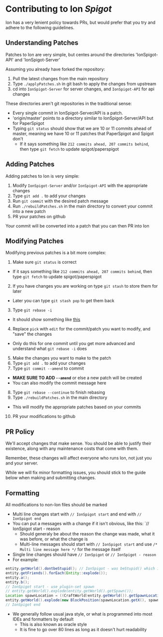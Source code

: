 Contributing to Ion _Spigot_
==========================
Ion has a very lenient policy towards PRs, but would prefer that you try and adhere to the following guidelines.

## Understanding Patches
Patches to Ion are very simple, but centes around the directories 'IonSpigot-API' and 'IonSpigot-Server'

Assuming you already have forked the repository:

1. Pull the latest changes from the main repository
2. Type `./applyPatches.sh` in git bash to apply the changes from upstream
3. cd into `IonSpigot-Server` for server changes, and `IonSpigot-API` for api changes

These directories aren't git repositories in the traditional sense:

- Every single commit in IonSpigot-Server/API is a patch. 
- 'origin/master' points to a directory similar to IonSpigot-Server/API but for PaperSpigot
- Typing `git status` should show that we are 10 or 11 commits ahead of master, meaning we have 10 or 11 patches that PaperSpigot and Spigot don't
  - If it says something like `212 commits ahead, 207 commits behind`, then type `git fetch` to update spigot/paperspigot

## Adding Patches
Adding patches to Ion is very simple:

1) Modify `IonSpigot-Server` and/or `IonSpigot-API` with the appropriate changes
2) Type `git add .` to add your changes
3) Run `git commit` with the desired patch message
4) Run `./rebuildPatches.sh` in the main directory to convert your commit into a new patch
5) PR your patches on github

Your commit will be converted into a patch that you can then PR into Ion

## Modifying Patches
Modifying previous patches is a bit more complex:

1) Make sure `git status` is correct
  - If it says something like `212 commits ahead, 207 commits behind`, then type `git fetch` to update spigot/paperspigot
2) If you have changes you are working on type `git stash` to store them for later
  - Later you can type `git stash pop` to get them back
3) Type `git rebase -i`
  - It should show something like [this](http://hastebin.com/toxohutocu.hs)
4) Replace `pick` with `edit` for the commit/patch you want to modify, and "save" the changes
  - Only do this for one commit until you get more advanced and understand what `git rebase -i` does
5) Make the changes you want to make to the patch
6) Type `git add .` to add your changes
7) Type `git commit --amend` to commit
  - **MAKE SURE TO ADD `--amend`** or else a new patch will be created
  - You can also modify the commit message here
8) Type `git rebase --continue` to finish rebasing
9) Type `./rebuildPatches.sh` in the main directory
  - This will modify the appropriate patches based on your commits
10) PR your modifications to github

## PR Policy
We'll accept changes that make sense. You should be able to justify their existence, along with any maintenance costs that come with them. 

Remember, these changes will affect everyone who runs Ion, not just you and your server.

While we will fix minor formatting issues, you should stick to the guide below when making and submitting changes.


## Formatting
All modifications to non-Ion files should be marked
- Multi line changes start with `// IonSpigot start` and end with `// IonSpigot end`
- You can put a messages with a change if it isn't obvious, like this: `// IonSpigot start - reason
  - Should generaly be about the reason the change was made, what it was before, or what the change is
  - Multi-line messages should start with `// IonSpigot start` and use `/* Multi line message here */` for the message itself
- Single line changes should have `// IonSpigot` or `// IonSpigot - reason`
- For example:
````java
entity.getWorld().dontbeStupid(); // IonSpigot - was beStupid() which is bad
entity.getFriends().forEach(Entity::explode());
entity.a();
entity.b();
// IonSpigot start - use plugin-set spawn
// entity.getWorld().explode(entity.getWorld().getSpawn());
Location spawnLocation = ((CraftWorld)entity.getWorld()).getSpawnLocation();
entity.getWorld().explode(new BlockPosition(spawnLocation.getX(), spawnLocation.getY(), spawnLocation.getZ()));
// IonSpigot end
````
- We generally follow usual java style, or what is programmed into most IDEs and formatters by default
  - This is also known as oracle style
  - It is fine to go over 80 lines as long as it doesn't hurt readability
